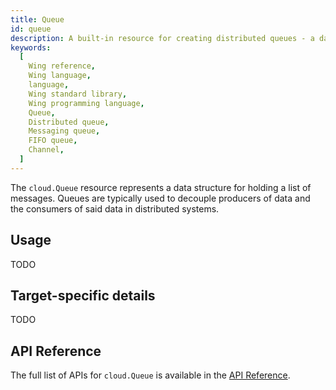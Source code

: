 ```yaml
---
title: Queue
id: queue
description: A built-in resource for creating distributed queues - a data structure for storing messages.
keywords:
  [
    Wing reference,
    Wing language,
    language,
    Wing standard library,
    Wing programming language,
    Queue,
    Distributed queue,
    Messaging queue,
    FIFO queue,
    Channel,
  ]
---
```


The `cloud.Queue` resource represents a data structure for holding a list of messages.
Queues are typically used to decouple producers of data and the consumers of said data in distributed systems.

## Usage

TODO

## Target-specific details

TODO

## API Reference

The full list of APIs for `cloud.Queue` is available in the [API Reference](../api-reference).
